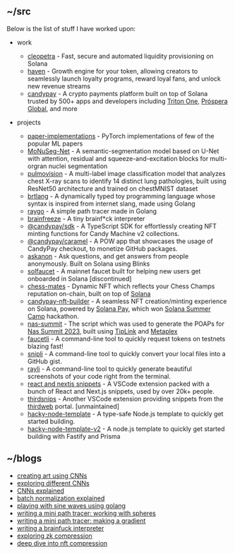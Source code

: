 ## ~/src

Below is the list of stuff I have worked upon:

- work
  - [cleopetra](https://docs.cleopetra.fun) - Fast, secure and automated liquidity provisioning on Solana
  - [haven](https://haven.fan) - Growth engine for your token, allowing creators to seamlessly launch loyalty programs, reward loyal fans, and unlock new revenue streams
  - [candypay](https://x.com/candypayfun) - A crypto payments platform built on top of Solana trusted by 500+ apps and developers including [Triton One](triton.one), [Próspera Global](https://www.prospera.co), and more

- projects
  - [paper-implementations](https://github.com/0xMukesh/paper-implementations) - PyTorch implementations of few of the popular ML papers
  - [MoNuSeg-Net](https://github.com/0xmukesh/MoNuSeg-Net) - A semantic-segmentation model based on U-Net with attention, residual and squeeze-and-excitation blocks for multi-orgran nuclei segmentation
  - [pulmovision](https://github.com/0xMukesh/pulmovision) - A multi-label image classification model that analyzes chest X-ray scans to identify 14 distinct lung pathologies,
built using ResNet50 architecture and trained on chestMNIST dataset
  - [brtlang](https://github.com/0xmukesh/brtlang) - A dynamically typed toy programming language whose syntax is inspired from internet slang, made using Golang
  - [raygo](https://github.com/0xmukesh/raygo) - A simple path tracer made in Golang
  - [brainfreeze](https://github.com/0xmukesh/brainfreeze) - A tiny brainf*ck interpreter 
  - [@candypay/sdk](https://github.com/candypay/sdk) - A TypeScript SDK for effortlessly creating NFT minting functions for Candy Machine v2 collections. 
  - [@candypay/caramel](https://github.com/candypay/caramel) - A POW app that showcases the usage of CandyPay checkout, to monetize GitHub packages.
  - [askanon](https://askanon.fun) - Ask questions, and get answers from people anonymously. Built on Solana using Blinks
  - [solfaucet](https://solfaucet.fun) - A mainnet faucet built for helping new users get onboarded in Solana [discontinued]
  - [chess-mates](https://github.com/SuperteamDAO/chess-mates) - Dynamic NFT which reflects your Chess Champs reputation on-chain, built on top of [Solana](https://solana.com)
  - [candypay-nft-builder](https://pitch.com/public/329fca8c-d130-4d23-b480-263be0cef3ef) - A seamless NFT creation/minting experience on Solana, powered by [Solana Pay](https://github.com/solana-labs/solana-pay), which won [Solana Summer Camp](https://solana.com/news/solana-summer-camp-winners) hackathon.
  - [nas-summit](https://github.com/0xMukesh/nas-summit) - The script which was used to generate the POAPs for [Nas Summit 2023](https://www.nassummit.com/event/jakarta), built using [TipLink](https://tiplink.io) and [Metaplex](https://metaplex.com)
  - [faucetli](https://github.com/0xMukesh/faucetli) - A command-line tool to quickly request tokens on testnets blazing fast!
  - [snipli](https://github.com/0xMukesh/snipli) - A command-line tool to quickly convert your local files into a GitHub gist.
  - [rayli](https://github.com/avneesh0612/rayli) - A command-line tool to quickly generate beautiful screenshots of your code right from the terminal.
  - [react and nextjs snippets](https://github.com/avneesh0612/react-nextjs-snippets) - A VSCode extension packed with a bunch of React and Next.js snippets, used by over 20k+ people.
  - [thirdsnips](https://github.com/avneesh0612/thirdsnips) - Another VSCode extension providing snippets from the [thirdweb](https://thirdweb.com/) portal. [unmaintained]
  - [hacky-node-template](https://github.com/0xMukesh/hacky-node-template) - A type-safe Node.js template to quickly get started building.
  - [hacky-node-template-v2](https://github.com/0xMukesh/hacky-node-template-v2) - A node.js template to quickly get started building with Fastify and Prisma

## ~/blogs

- [creating art using CNNs](https://0xmukesh.github.io/blogs/creating-art-using-cnns)
- [exploring different CNNs](https://0xmukesh.github.io/blogs/exploring-different-cnns)
- [CNNs explained](https://0xmukesh.github.io/blogs/cnns-explained)
- [batch normalization explained](https://0xmukesh.github.io/blogs/batch-norm-explained)
- [playing with sine waves using golang](https://0xmukesh.github.io/blogs/playing-with-sine-waves)
- [writing a mini path tracer: working with spheres](https://0xmukesh.github.io/blogs/path-tracer-spheres)
- [writing a mini path tracer: making a gradient](https://0xmukesh.github.io/blogs/path-tracer-gradient)
- [writing a brainfuck interpreter](https://0xmukesh.github.io/blogs/brainfuck-interpreter)
- [exploring zk compression](https://0xmukesh.github.io/blogs/zk-compression)
- [deep dive into nft compression](https://0xmukesh.github.io/blogs/nft-compression)
